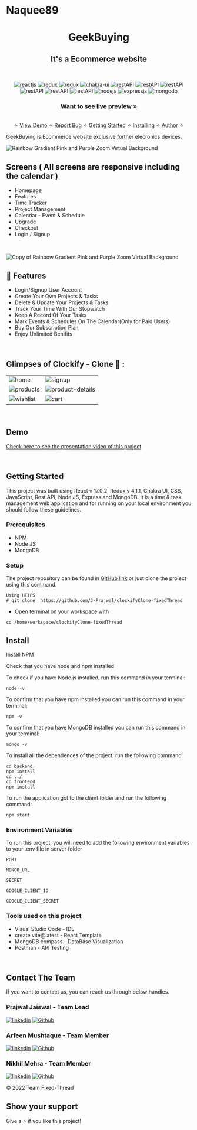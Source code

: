 # Naquee89



<h1 align="center">GeekBuying</h1> 

<h2 align="center">It's a Ecommerce website</h2>

<br />
<p align="center">
    <img src="https://img.shields.io/badge/React_(17.0.2)-20232A?style=for-the-badge&logo=react&logoColor=61DAFB" alt="reactjs" />
    <img src="https://img.shields.io/badge/Redux_(4.1.1)-593D88?style=for-the-badge&logo=redux&logoColor=white" alt="redux" />
    <img src="https://img.shields.io/badge/React_Router-CA4245?style=for-the-badge&logo=react-router&logoColor=white" alt="redux" />
    <img src="https://img.shields.io/badge/Chakra%20UI-3bc7bd?style=for-the-badge&logo=chakraui&logoColor=white" alt="chakra-ui"/>
    <img src="https://img.shields.io/badge/Rest_API-02303A?style=for-the-badge&logo=react-router&logoColor=white" alt="restAPI"/>
    <img src="https://img.shields.io/badge/npm-CB3837?style=for-the-badge&logo=npm&logoColor=white" alt="restAPI"/>
    <img src="https://img.shields.io/badge/Postman-FF6C37?style=for-the-badge&logo=Postman&logoColor=white" alt="restAPI"/>
    <img src="https://img.shields.io/badge/Vite-B73BFE?style=for-the-badge&logo=vite&logoColor=FFD62E" alt="restAPI"/>
    <img src="https://img.shields.io/badge/Heroku-430098?style=for-the-badge&logo=heroku&logoColor=white" alt="restAPI"/>
    <img src="https://img.shields.io/badge/Netlify-00C7B7?style=for-the-badge&logo=netlify&logoColor=white" alt="restAPI"/>
    <img src="https://img.shields.io/badge/Node.js-339933?style=for-the-badge&logo=nodedotjs&logoColor=white" alt="nodejs" />
    <img src="https://img.shields.io/badge/Express.js-000000?style=for-the-badge&logo=express&logoColor=white" alt="expressjs"/>
    <img src="https://img.shields.io/badge/MongoDB-4EA94B?style=for-the-badge&logo=mongodb&logoColor=white" alt="mongodb"/>
</p>


<h3 align="center"><a href="https://cute-shortbread-9d187d.netlify.app/"><strong>Want to see live preview »</strong></a></h3>


<p align="center"> 
    <br />&#10023;
    <a href="#Demo">View Demo</a>   &#10023;  
    <a href="https://github.com/J-Prajwal/clockifyClone-fixedThread/issues">Report Bug</a>    &#10023;
    <a href="#Getting-Started">Getting Started</a> &#10023; <a href="#Install">Installing</a> &#10023;    
    <a href="#Contact">Author</a> &#10023;
  </p>
  
 GeekBuying is Ecommerce website exclusive forther elecronics devices.
  
 
![Rainbow Gradient Pink and Purple Zoom Virtual Background](https://user-images.githubusercontent.com/98648448/187078503-b8b32ed9-0ba0-4c32-b271-a3dbb51484fe.jpg)

  ## Screens ( All screens are responsive including the calendar )
   - Homepage
   - Features
   - Time Tracker
   - Project Management
   - Calendar - Event & Schedule
   - Upgrade
   - Checkout
   - Login / Signup
   
   <br />

![Copy of Rainbow Gradient Pink and Purple Zoom Virtual Background](https://user-images.githubusercontent.com/98648448/187080274-65a8fbba-6649-4e9c-b091-b79bc22e2b43.jpg)

## 🚀 Features
- Login/Signup User Account
- Create Your Own Projects & Tasks
- Delete & Update Your Projects & Tasks
- Track Your Time With Our Stopwatch
- Keep A Record Of Your Tasks
- Mark Events & Schedules On The Calendar(Only for Paid Users)
- Buy Our Subscription Plan
- Enjoy Unlimited Benifits

<br />

## Glimpses of Clockify - Clone 🙈 :


<table>
  <tr>
    <td><img src="https://user-images.githubusercontent.com/98648448/187081084-431228e1-c84b-4e9e-9b81-c1fc84e365e7.jpg" alt="home" /></td>
    <td><img src="https://user-images.githubusercontent.com/98648448/187081184-118ed4ce-7beb-4817-a895-0ef5e0849a2f.jpg" alt="signup" /></td>
  </tr>
  <tr>
    <td><img src="https://user-images.githubusercontent.com/98648448/187081278-9567df85-a920-4eac-8829-de16e51635a8.jpg" alt="products" /></td>
    <td><img src="https://user-images.githubusercontent.com/98648448/187081431-97751f0d-ccc6-4a71-ad20-9ed33b3aeedf.jpg" alt="product-details" /></td>
  </tr>
  <tr>
    <td><img src="https://user-images.githubusercontent.com/98648448/187081539-0ff2c725-94ff-4957-9537-4093009f2e10.jpg" alt="wishlist" /></td>
    <td><img src="https://user-images.githubusercontent.com/98648448/187081705-d4f9a36b-055c-4833-8816-4e856162c8d3.jpg" alt="cart" /></td>
  </tr>
</table>

<br />

## Demo

[Check here to see the presentation video of this project](https://drive.google.com/file/d/1o6nQyCER_kjk7TDh5xZ2XzbbbjcYb0-9/view?usp=sharing)


<br/>

## Getting Started

This project was built using React v 17.0.2, Redux v 4.1.1, Chakra UI, CSS, JavaScript, Rest API, Node JS, Express and MongoDB. It is a time & task management web application and for running on your local environment you should follow these guidelines.


### Prerequisites

- NPM 
- Node JS
- MongoDB

### Setup


The project repository can be found in [GitHub link](https://github.com/J-Prajwal/clockifyClone-fixedThread) or just clone the project using this command. 


```
Using HTTPS
# git clone  https://github.com/J-Prajwal/clockifyClone-fixedThread
```

+ Open terminal on your workspace with

```
cd /home/workspace/clockifyClone-fixedThread
```


## Install

Install NPM

Check that you have node and npm installed

To check if you have Node.js installed, run this command in your terminal:


```
node -v
```

To confirm that you have npm installed you can run this command in your terminal:


```
npm -v
```

To confirm that you have MongoDB installed you can run this command in your terminal:


```
mongo -v
```


To install all the dependences of the project, run the following command:


```
cd backend
npm install
cd ../
cd frontend
npm install
```


To run the application got to the client folder and run the following command:

```
npm start
```

### Environment Variables

To run this project, you will need to add the following environment variables to your .env file in server folder

`PORT`

`MONGO_URL`

`SECRET`

 `GOOGLE_CLIENT_ID`

`GOOGLE_CLIENT_SECRET`


### Tools used on this project

- Visual Studio Code - IDE
- create vite@latest - React Template 
- MongoDB compass - DataBase Visualization
- Postman - API Testing

<br/>



## Contact The Team

If you want to contact us, you can reach us through below handles.

<h3>Prajwal Jaiswal - Team Lead</h3>

[![linkedin](https://img.shields.io/badge/LinkedIn-0077B5?style=for-the-badge&logo=linkedin&logoColor=white)](https://www.linkedin.com/in/prajwal-jaiswal-3772aa215/)
[![Github](https://img.shields.io/badge/GitHub-100000?style=for-the-badge&logo=github&logoColor=white)](https://github.com/J-Prajwal)

<h3>Arfeen Mushtaque - Team Member</h3>

[![linkedin](https://img.shields.io/badge/LinkedIn-0077B5?style=for-the-badge&logo=linkedin&logoColor=white)](https://www.linkedin.com/in/arfeen-mushtaque-7a5988225/)
[![Github](https://img.shields.io/badge/GitHub-100000?style=for-the-badge&logo=github&logoColor=white)](https://github.com/Arfeen98)

<h3>Nikhil Mehra - Team Member</h3>

[![linkedin](https://img.shields.io/badge/LinkedIn-0077B5?style=for-the-badge&logo=linkedin&logoColor=white)](https://www.linkedin.com/in/arfeen-mushtaque-7a5988225/)
[![Github](https://img.shields.io/badge/GitHub-100000?style=for-the-badge&logo=github&logoColor=white)](https://github.com/NikhilMehara)

© 2022 Team Fixed-Thread



## Show your support

Give a ⭐️ if you like this project!
